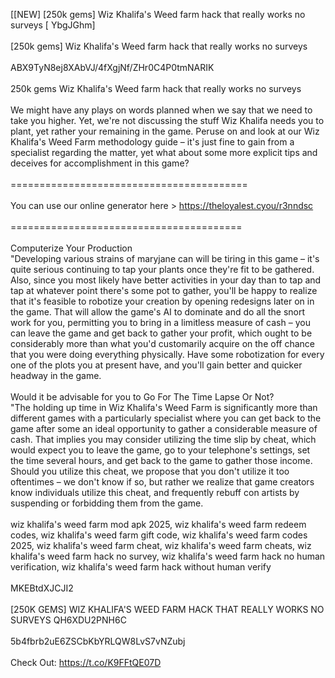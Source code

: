 [[NEW] [250k gems] Wiz Khalifa's Weed farm hack that really works no surveys [ YbgJGhm]
<br>
<br>[250k gems] Wiz Khalifa's Weed farm hack that really works no surveys
<br>
<br>ABX9TyN8ej8XAbVJ/4fXgjNf/ZHr0C4P0tmNARIK
<br>
<br>250k gems Wiz Khalifa's Weed farm hack that really works no surveys
<br>
<br>We might have any plays on words planned when we say that we need to take you higher. Yet, we're not discussing the stuff Wiz Khalifa needs you to plant, yet rather your remaining in the game. Peruse on and look at our Wiz Khalifa's Weed Farm methodology guide – it's just fine to gain from a specialist regarding the matter, yet what about some more explicit tips and deceives for accomplishment in this game?
<br>
<br>=========================================
<br>
<br>You can use our online generator here > https://theloyalest.cyou/r3nndsc
<br>
<br>========================================
<br>
<br>Computerize Your Production
<br>"Developing various strains of maryjane can will be tiring in this game – it's quite serious continuing to tap your plants once they're fit to be gathered. Also, since you most likely have better activities in your day than to tap and tap at whatever point there's some pot to gather, you'll be happy to realize that it's feasible to robotize your creation by opening redesigns later on in the game. That will allow the game's AI to dominate and do all the snort work for you, permitting you to bring in a limitless measure of cash – you can leave the game and get back to gather your profit, which ought to be considerably more than what you'd customarily acquire on the off chance that you were doing everything physically. Have some robotization for every one of the plots you at present have, and you'll gain better and quicker headway in the game. 
<br>
<br>Would it be advisable for you to Go For The Time Lapse Or Not?
<br>"The holding up time in Wiz Khalifa's Weed Farm is significantly more than different games with a particularly specialist where you can get back to the game after some an ideal opportunity to gather a considerable measure of cash. That implies you may consider utilizing the time slip by cheat, which would expect you to leave the game, go to your telephone's settings, set the time several hours, and get back to the game to gather those income. Should you utilize this cheat, we propose that you don't utilize it too oftentimes – we don't know if so, but rather we realize that game creators know individuals utilize this cheat, and frequently rebuff con artists by suspending or forbidding them from the game. 
<br>
<br>wiz khalifa's weed farm mod apk 2025, wiz khalifa's weed farm redeem codes, wiz khalifa's weed farm gift code, wiz khalifa's weed farm codes 2025, wiz khalifa's weed farm cheat, wiz khalifa's weed farm cheats, wiz khalifa's weed farm hack no survey, wiz khalifa's weed farm hack no human verification, wiz khalifa's weed farm hack without human verify
<br>
<br>MKEBtdXJCJI2
<br>
<br>[250K GEMS] WIZ KHALIFA'S WEED FARM HACK THAT REALLY WORKS NO SURVEYS QH6XDU2PNH6C
<br>
<br>5b4fbrb2uE6ZSCbKbYRLQW8LvS7vNZubj
<br>
<br>Check Out: https://t.co/K9FFtQE07D
<br>
